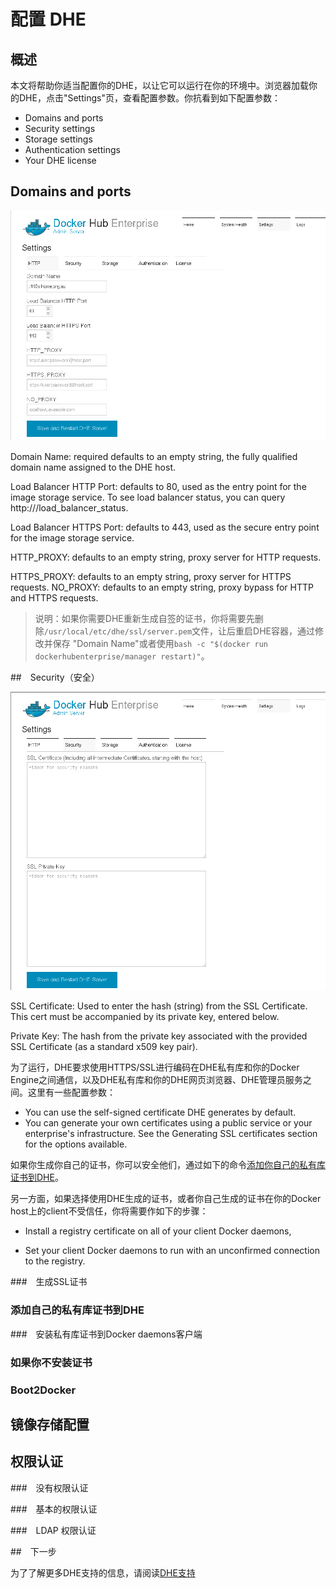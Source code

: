 # 配置 DHE

## 概述

本文将帮助你适当配置你的DHE，以让它可以运行在你的环境中。浏览器加载你的DHE，点击"Settings"页，查看配置参数。你抗看到如下配置参数：

- Domains and ports
- Security settings
- Storage settings
- Authentication settings
- Your DHE license


## Domains and ports

![admin-settings-http](../Images/admin-settings-http.png)


Domain Name: required defaults to an empty string, the fully qualified domain name assigned to the DHE host.

Load Balancer HTTP Port: defaults to 80, used as the entry point for the image storage service. To see load balancer status, you can query http://<dhe-host>/load_balancer_status.

Load Balancer HTTPS Port: defaults to 443, used as the secure entry point for the image storage service.

HTTP_PROXY: defaults to an empty string, proxy server for HTTP requests.

HTTPS_PROXY: defaults to an empty string, proxy server for HTTPS requests.
NO_PROXY: defaults to an empty string, proxy bypass for HTTP and HTTPS requests.

> 说明：如果你需要DHE重新生成自签的证书，你将需要先删除`/usr/local/etc/dhe/ssl/server.pem`文件，让后重启DHE容器，通过修改并保存 "Domain Name"或者使用`bash -c "$(docker run dockerhubenterprise/manager restart)"`。

##　Security（安全）

![admin-settings-security](../Images/admin-settings-security.png)

SSL Certificate: Used to enter the hash (string) from the SSL Certificate. This cert must be accompanied by its private key, entered below.

Private Key: The hash from the private key associated with the provided SSL Certificate (as a standard x509 key pair).

为了运行，DHE要求使用HTTPS/SSL进行编码在DHE私有库和你的Docker Engine之间通信，以及DHE私有库和你的DHE网页浏览器、DHE管理员服务之间。这里有一些配置参数：


- You can use the self-signed certificate DHE generates by default.
- You can generate your own certificates using a public service or your enterprise's infrastructure. See the Generating SSL certificates section for the options available.

如果你生成你自己的证书，你可以安全他们，通过如下的命令[添加你自己的私有库证书到DHE](https://docs.docker.com/docker-hub-enterprise/configuration/#adding-your-own-registry-certificates-to-dhe)。

另一方面，如果选择使用DHE生成的证书，或者你自己生成的证书在你的Docker host上的client不受信任，你将需要作如下的步骤：

- Install a registry certificate on all of your client Docker daemons,

- Set your client Docker daemons to run with an unconfirmed connection to the registry.

###　生成SSL证书

### 添加自己的私有库证书到DHE

###　安装私有库证书到Docker daemons客户端

### 如果你不安装证书


### Boot2Docker


## 镜像存储配置

## 权限认证

###　没有权限认证

###　基本的权限认证

###　LDAP 权限认证

##　下一步

为了了解更多DHE支持的信息，请阅读[DHE支持](support.md)